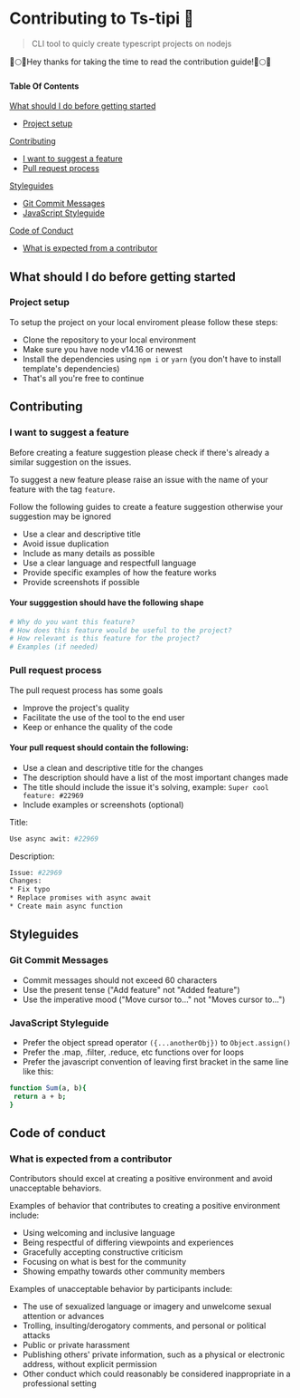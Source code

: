 # Contributing to Ts-tipi 🦝
> CLI tool to quicly create typescript projects on nodejs

🚀🌕🎉Hey thanks for taking the time to read the contribution guide!🚀🌕🎉

#### Table Of Contents
[What should I do before getting started](#what-should-i-do-before-getting-started)
- [Project setup](#project-setup)

[Contributing](#contributing)
- [I want to suggest a feature](#i-want-to-suggest-a-feature)
- [Pull request process](#pull-request-process)


[Styleguides](#styleguides)
  - [Git Commit Messages](#git-commit-messages)
  - [JavaScript Styleguide](#javascript-styleguide)


[Code of Conduct](#code-of-conduct)
- [What is expected from a contributor](#what-is-expected-from-a-contributor)

## What should I do before getting started
### Project setup
To setup the project on your local enviroment please follow these steps:
- Clone the repository to your local environment
- Make sure you have node v14.16 or newest
- Install the dependencies using `npm i` or `yarn` (you don't have to install template's dependencies)
- That's all you're free to continue

## Contributing

### I want to suggest a feature
Before creating a feature suggestion please check if there's already a similar suggestion on the issues.

To suggest a new feature please raise an issue with the name of your feature with the tag `feature`.

Follow the following guides to create a feature suggestion otherwise your suggestion may be ignored
- Use a clear and descriptive title
- Avoid issue duplication
- Include as many details as possible
- Use a clear language and respectfull language
- Provide specific examples of how the feature works
- Provide screenshots if possible


#### Your sugggestion should have the following shape
```bash
# Why do you want this feature?
# How does this feature would be useful to the project?
# How relevant is this feature for the project?
# Examples (if needed)
```

### Pull request process
The pull request process has some goals
- Improve the project's quality
- Facilitate the use of the tool to the end user
- Keep or enhance the quality of the code

#### Your pull request should contain the following:
- Use a clean and descriptive title for the changes
- The description should have a list of the most important changes made
- The title should include the issue it's solving, example: `Super cool feature: #22969`
- Include examples or screenshots (optional)

Title:
```bash
Use async awit: #22969
```
Description:
```bash
Issue: #22969
Changes:
* Fix typo
* Replace promises with async await
* Create main async function
```

## Styleguides
### Git Commit Messages
- Commit messages should not exceed 60 characters
- Use the present tense ("Add feature" not "Added feature")
- Use the imperative mood ("Move cursor to..." not "Moves cursor to...")

### JavaScript Styleguide
* Prefer the object spread operator `({...anotherObj})` to `Object.assign()`
* Prefer the .map, .filter, .reduce, etc functions over for loops
* Prefer the javascript convention of leaving first bracket in the same line like this:
```bash
function Sum(a, b){
 return a + b;
}
```

## Code of conduct
### What is expected from a contributor

Contributors should excel at creating a positive environment and avoid unacceptable behaviors.

Examples of behavior that contributes to creating a positive environment
include:

* Using welcoming and inclusive language
* Being respectful of differing viewpoints and experiences
* Gracefully accepting constructive criticism
* Focusing on what is best for the community
* Showing empathy towards other community members

Examples of unacceptable behavior by participants include:

* The use of sexualized language or imagery and unwelcome sexual attention or
advances
* Trolling, insulting/derogatory comments, and personal or political attacks
* Public or private harassment
* Publishing others' private information, such as a physical or electronic
  address, without explicit permission
* Other conduct which could reasonably be considered inappropriate in a
  professional setting
